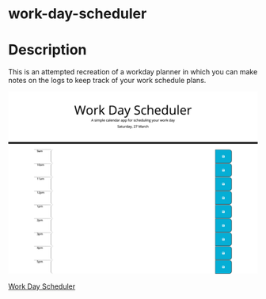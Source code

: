 # work-day-scheduler

# Description
This is an attempted recreation of a workday planner in which you can make notes
 on the logs to keep track of your work schedule plans.

 ![Portfolio Site](./assets/images/screenshot.png)


[Work Day Scheduler](https://bennsantos20.github.io/Horizon-Code-Refractor/)

